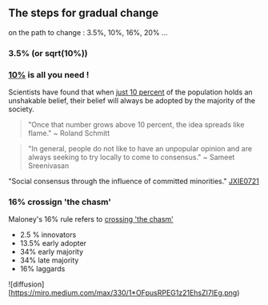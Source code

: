## The steps for gradual change


on the path to change : 3.5%, 10%, 16%, 20% ...

### 3.5% (or sqrt(10%))

### [10%][3] is all you need !



Scientists have found that when [just 10 percent][1] of the population holds an unshakable belief, their belief will always be adopted by the majority of the society.

> "Once that number grows above 10 percent, the idea spreads like flame."
~ Roland Schmitt
 
> "In general, people do not like to have an unpopular opinion and are always seeking to try locally to come to consensus."
~ Sameet Sreenivasan

 "Social consensus through the influence of committed minorities." [JXIE0721]
 
### 16% crossign 'the chasm'

Maloney's 16% rule refers to [crossing 'the chasm'][4]

*   2.5 % innovators
*   13.5% early adopter
*   34% early majority
*   34% late majority
*   16% laggards

![diffusion][https://miro.medium.com/max/330/1*OFpusRPEG1z21EhsZI7IEg.png)

[1]: https://www.sciencedaily.com/releases/2011/07/110725190044.htm
[2]: https://phys.org/news/2011-07-minority-scientists-ideas.html
[3]: https://freakonomics.com/2011/07/28/minority-rules-why-10-percent-is-all-you-need/
[4]: https://youtu.be/j1uc7yZH6eU
[JXIE0721]: dx.doi.org/10.1103/PhysRevE.84.011130
